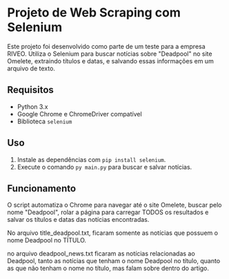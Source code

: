 # Projeto de Web Scraping com Selenium

Este projeto foi desenvolvido como parte de um teste para a empresa RIVEO. Utiliza o Selenium para buscar
notícias sobre "Deadpool" no site Omelete, extraindo títulos e datas, e salvando essas informações em um arquivo de texto.

## Requisitos

- Python 3.x
- Google Chrome e ChromeDriver compatível
- Biblioteca `selenium`

## Uso

1. Instale as dependências com `pip install selenium`.
2. Execute o comando `py main.py` para buscar e salvar notícias.

## Funcionamento

O script automatiza o Chrome para navegar até o site Omelete, buscar pelo nome "Deadpool",
rolar a página para carregar TODOS os resultados e salvar os títulos e datas das notícias encontradas.

No arquivo title_deadpool.txt, ficaram somente as notícias que possuem o nome Deadpool no TÍTULO.

no arquivo deadpool_news.txt ficaram as notícias relacionadas ao Deadpool, tanto as notícias que tenham o nome Deadpool no título,
quanto as que não tenham o nome no título, mas falam sobre dentro do artigo.



